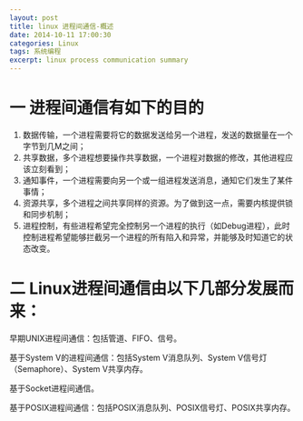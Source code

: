 ```yaml
---
layout: post
title: linux 进程间通信-概述
date: 2014-10-11 17:00:30
categories: Linux
tags: 系统编程
excerpt: linux process communication summary
---
```


# 一 进程间通信有如下的目的

1. 数据传输，一个进程需要将它的数据发送给另一个进程，发送的数据量在一个字节到几M之间；
1. 共享数据，多个进程想要操作共享数据，一个进程对数据的修改，其他进程应该立刻看到；
1. 通知事件，一个进程需要向另一个或一组进程发送消息，通知它们发生了某件事情；
1. 资源共享，多个进程之间共享同样的资源。为了做到这一点，需要内核提供锁和同步机制；
1. 进程控制，有些进程希望完全控制另一个进程的执行（如Debug进程），此时控制进程希望能够拦截另一个进程的所有陷入和异常，并能够及时知道它的状态改变。

# 二 Linux进程间通信由以下几部分发展而来：

早期UNIX进程间通信：包括管道、FIFO、信号。

基于System V的进程间通信：包括System V消息队列、System V信号灯（Semaphore）、System V共享内存。

基于Socket进程间通信。

基于POSIX进程间通信：包括POSIX消息队列、POSIX信号灯、POSIX共享内存。